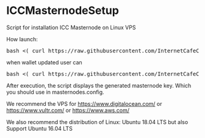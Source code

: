 # ICCMasternodeSetup

Script for installation ICC Masternode on Linux VPS

How launch:

<pre>
bash <( curl https://raw.githubusercontent.com/InternetCafeCoin/ICCMasternodeSetup/master/icc-install-v1.0.1.sh )
</pre> 

when wallet updated
user can 
<pre>
bash <( curl https://raw.githubusercontent.com/InternetCafeCoin/ICCMasternodeSetup/master/icc-update-v1.0.1.sh )
</pre> 

After execution, the script displays the generated masternode key. Which you should use in masternodes.config.

We recommend the VPS for https://www.digitalocean.com/ or https://www.vultr.com/ or https://www.aws.com/

We also recommend the distribution of Linux: Ubuntu 18.04 LTS but also Support Ubuntu 16.04 LTS
